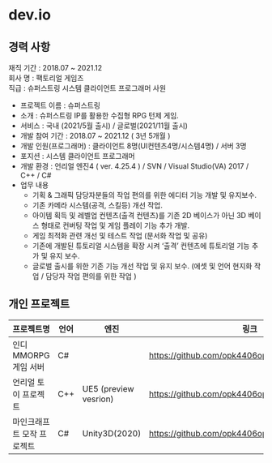 # dev.io
## 경력 사항

재직 기간 : 2018.07 ~ 2021.12 <br>
회사 명 : 팩토리얼 게임즈 <br>
직급 : 슈퍼스트링 시스템 클라이언트 프로그래머 사원 

- 프로젝트 이름 : 슈퍼스트링
- 소개 : 슈퍼스트링 IP를 활용한 수집형 RPG 턴제 게임.
- 서비스 : 국내 (2021/5월 출시) / 글로벌(2021/11월 출시)
- 개발 참여 기간 : 2018.07 ~ 2021.12 ( 3년 5개월 )
- 개발 인원(프로그래머) : 클라이언트 8명(UI컨텐츠4명/시스템4명) / 서버 3명
- 포지션 : 시스템 클라이언트 프로그래머
- 개발 환경 : 언리얼 엔진4 ( ver. 4.25.4 ) / SVN / Visual Studio(VA) 2017 / C++ / C#
- 업무 내용 
     * 기획 & 그래픽 담당자분들의 작업 편의를 위한 에디터 기능 개발 및 유지보수.
     * 기존 카메라 시스템(공격, 스킬등) 개선 작업.
     * 아이템 획득 및 레벨업 컨텐츠(출격 컨텐츠)를 기존 2D 베이스가 아닌 3D 베이스 형태로 컨버팅 작업 및 게임 플레이 기능 추가 개발.
     * 게임 최적화 관련 개선 및 테스트 작업 (문서화 작업 및 공유)
     * 기존에 개발된 튜토리얼 시스템을 확장 시켜 ‘출격’ 컨텐츠에 튜토리얼 기능 추가 및 유지 보수.
     * 글로벌 출시를 위한 기존 기능 개선 작업 및 유지 보수. (에셋 및 언어 현지화 작업 / 담당자 작업 편의를 위한 작업 )
     
## 개인 프로젝트
|프로젝트명 | 언어 | 엔진 | 링크 |
|----------|------|-----|------|
|인디 MMORPG 게임 서버|C#| | https://github.com/opk4406opk/GameServer|
|언리얼 토이 프로젝트| C++ | UE5 (preview vesrion) |https://github.com/opk4406opk/UEWar|
|마인크래프트 모작 프로젝트|C#|Unity3D(2020)|https://github.com/opk4406opk/HELLO_MY_WORLD|
    
      
